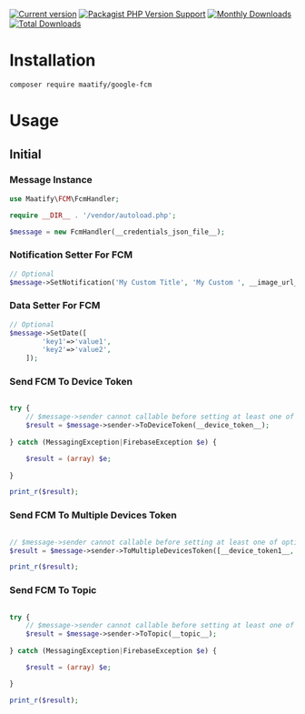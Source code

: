[![Current version](https://img.shields.io/packagist/v/maatify/google-fcm)](https://packagist.org/packages/maatify/google-fcm)
[![Packagist PHP Version Support](https://img.shields.io/packagist/php-v/maatify/google-fcm)](https://packagist.org/packages/maatify/google-fcm)
[![Monthly Downloads](https://img.shields.io/packagist/dm/maatify/google-fcm)](https://packagist.org/packages/maatify/google-fcm/stats)
[![Total Downloads](https://img.shields.io/packagist/dt/maatify/google-fcm)](https://packagist.org/packages/maatify/google-fcm/stats)

# Installation

```shell
composer require maatify/google-fcm
```

# Usage

## Initial
### Message Instance
```PHP
use Maatify\FCM\FcmHandler;

require __DIR__ . '/vendor/autoload.php';

$message = new FcmHandler(__credentials_json_file__);
```

### Notification Setter For FCM
```PHP
// Optional
$message->SetNotification('My Custom Title', 'My Custom ', __image_url__ = '');
```

### Data Setter For FCM 
```PHP
// Optional
$message->SetDate([
        'key1'=>'value1',
        'key2'=>'value2',
    ]);
```

### Send FCM To Device Token
```PHP

try {
    // $message->sender cannot callable before setting at least one of optional setter
    $result = $message->sender->ToDeviceToken(__device_token__);
    
} catch (MessagingException|FirebaseException $e) {

    $result = (array) $e;
    
}

print_r($result);
```

### Send FCM To Multiple Devices Token
```PHP

// $message->sender cannot callable before setting at least one of optional setter
$result = $message->sender->ToMultipleDevicesToken([__device_token1__, __device_token2__]);

print_r($result);
```

### Send FCM To Topic
```PHP

try {
    // $message->sender cannot callable before setting at least one of optional setter
    $result = $message->sender->ToTopic(__topic__);
    
} catch (MessagingException|FirebaseException $e) {

    $result = (array) $e;

}

print_r($result);
```